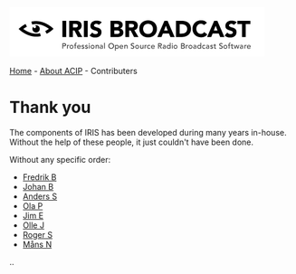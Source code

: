 ![IRIS Broadcast](logo-iris.png)

[Home](README.md) - [About ACIP](README_ABOUT.md) - Contributers

# Thank you

The components of IRIS has been developed during many years 
in-house. Without the help of these people, it just couldn't 
have been done.

Without any specific order:

* [Fredrik B](https://github.com/fredrikbergholtz-sr)
* [Johan B](https://github.com/boqvist) 
* [Anders S](https://github.com/anders-stenberg)
* [Ola P](https://github.com/Ola-Palm)
* [Jim E](https://github.com/djhenley)
* [Olle J](https://github.com/oej) 
* [Roger S](https://github.com/Roog)
* [Måns N]()

.. 
